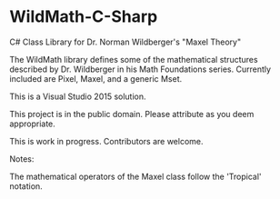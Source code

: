 # WildMath-C-Sharp
C# Class Library for Dr. Norman Wildberger's "Maxel Theory"

The WildMath library defines some of the mathematical structures described by Dr. Wildberger in his Math Foundations series.
Currently included are Pixel, Maxel, and a generic Mset.

This is a Visual Studio 2015 solution.

This project is in the public domain. Please attribute as you deem appropriate.

This is work in progress. Contributors are welcome.

Notes:

The mathematical operators of the Maxel class follow the 'Tropical' notation.
